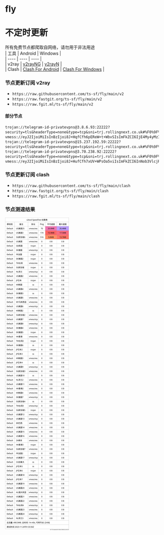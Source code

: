 # fly
# 不定时更新
所有免费节点都爬取自网络，请勿用于非法用途  
|  工具  | Android  | Windows  |  
|  ----  | ----   | ----  |  
| v2ray  | [v2rayNG](https://github.com/2dust/v2rayNG/releases) | [v2rayN](https://github.com/2dust/v2rayN/releases) |  
| Clash  | [Clash For Android](https://github.com/Kr328/ClashForAndroid/releases) | [Clash For Windows](https://github.com/Fndroid/clash_for_windows_pkg/releases) | 
  
### 节点更新订阅  v2ray
- `https://raw.githubusercontent.com/ts-sf/fly/main/v2`  
- `https://raw.fastgit.org/ts-sf/fly/main/v2`  
- `https://raw.fgit.ml/ts-sf/fly/main/v2`  
#### 部分节点  
``` 
trojan://telegram-id-privatevpns@3.8.6.93:22222?security=tls&headerType=none&type=tcp&sni=trj.rollingnext.co.uk#%F0%9F%87%AC%F0%9F%87%A7GB%E8%8B%B1%E5%9B%BD
vmess://eyJ2IjoiMiIsInBzIjoi8J+HqfCfh6pEReW+t+WbvSIsImFkZCI6IjE4My4yMzIuMjQ5LjQwIiwicG9ydCI6IjUyMjcxIiwiaWQiOiI0MTgwNDhhZi1hMjkzLTRiOTktOWIwYy05OGNhMzU4MGRkMjQiLCJhaWQiOiI2NCIsInNjeSI6ImF1dG8iLCJuZXQiOiJ0Y3AiLCJ0eXBlIjoibm9uZSIsImhvc3QiOiIiLCJwYXRoIjoiLyIsInRscyI6IiIsInNuaSI6IiIsInRlc3RfbmFtZSI6IkRF5b635Zu9In0=
trojan://telegram-id-privatevpns@15.237.192.59:22222?security=tls&headerType=none&type=tcp&sni=trj.rollingnext.co.uk#%F0%9F%87%AB%F0%9F%87%B7FR%E6%B3%95%E5%9B%BD
trojan://telegram-id-privatevpns@3.70.238.92:22222?security=tls&headerType=none&type=tcp&sni=trj.rollingnext.co.uk#%F0%9F%87%A9%F0%9F%87%AADE%E5%BE%B7%E5%9B%BD2
vmess://eyJ2IjoiMiIsInBzIjoi8J+HufCfh7xUV+WPsOa5viIsImFkZCI6InNob3VlcjRqaWEyNC4yMDk5NjYueHl6IiwicG9ydCI6IjE4ODAxIiwiaWQiOiI3NDI4ODE1ZS1kMzQxLTQ1MGQtYjRlZS0yZmZmODc4NTE5Y2UiLCJhaWQiOiIwIiwic2N5IjoiYXV0byIsIm5ldCI6IndzIiwidHlwZSI6Im5vbmUiLCJob3N0IjoidjktZHkuaXhpZ3VhLmNvbSIsInBhdGgiOiIvIiwidGxzIjoiIiwic25pIjoiIiwidGVzdF9uYW1lIjoiVFflj7Dmub4ifQ==
```
### 节点更新订阅  clash
- `https://raw.githubusercontent.com/ts-sf/fly/main/clash`  
- `https://raw.fastgit.org/ts-sf/fly/main/clash`  
- `https://raw.fgit.ml/ts-sf/fly/main/clash`  

### 节点测速结果
![image](traffic.png)
